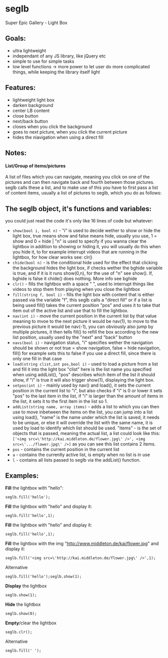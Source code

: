 seglb
=====

Super Epic Gallery - Light Box

Goals:
------------------------------
- ultra lightweight
- independant of any JS library, like jQuery etc
- simple to use for simple tasks
- low level functions -> more power to let user do more complicated things,
  while keeping the library itself light

Features:
------------------------------
- lightweight light box
- darken background
- center LB content
- close button
- next/back button
- closes when you click the background
- goes to next picture, when you click the current picture
- hides the niavigation when using a direct fill

Notes:
------------------------------
#### List/Group of items/pictures
A list of files which you can navigate, meaning you click on one
of the pictures and can then navigate back and fourth between those pictures.
seglb calls these a list, and to make use of this you have to first pass
a list of content items, usually a list of pictures to seglb, which you
do as follows:

The seglb object, it's functions and variables:
------------------------------
you could just read the code it's only like 16 lines of code but whatever:
* `show(bool i, bool n)` - "i" is used to decide wether to show or hide
  the light box, true means show and false means hide, usually you use,
  1 = show and 0 = hide | "n" is used to specify if you wanna clear the
  lightbox in addition to showing or hiding it, you will usually do this
  when you hide it, to for example interrupt videos that are running in
  the lightbox, for how clear works see: clr()
* `chide(bool n)` - is the conditional hide used for the effect that
  clicking the background hides the light box, if checks wether the bghide
  variable is true, and if it is it runs show(0,n), for the use of "n"
  see show(). If, bghide is false it chide() does nothing. More info see bghide
* `clr()` -  fills the lightbox with a space " ", used to interrupt things
  like videos to stop them from playing when you close the lightbox
* `fill(string f, bool i)` - fills the light box with content that is either passed
  via the variable "f", this seglb calls a "direct fill" or if a list is being used
  fill() takes the current position "pos" and uses it to take that item out of the
  active list and use that to fill the lightbox.
* `nav(int i)` - move the current position in the current list by that value
  meaning to mvoe to the next picture it would be nav(1), to move to the previous picture
  it would be nav(-1), you can obviously also jump by multiple pictures, it then
  tells fill() to refill the box according to the new list position, usually
  used by the "next" and "back" button
* `navs(bool i)` - navigation status, "i" specifies wether the navigation should be shown or not
  true = show navigation, false = hide navigation, fill() for example sets this to
  false if you use a direct fill, since there is only one fill in that case
* `load(string clist,int pos,bool i)` - used to load a picture from a list
  and fill it into the light box "clist" here is the list name you
  specified when using addList(), "pos" describes which item of the list
  it should show, if "i" is true it will also trigger show(1),
  displaying the light box.
* `setpos(int i)` - mainly used by nav() and load(), it sets the current position
  in the current list to "i", but also checks if "i" is 0 or lower it sets
  "pos" to the last item in the list, if "i" is larger than the amount of items
  in the list, it sets it to the first item in the list so 1.
* `addList(string name, array items)` - adds a list to which you can then
  use to move inbetween the items on the list, you can jump into a list using
  load(), "name" is the name under which the list is saved, it needs to
  be unique, or else it will override the list with the same name, it is
  used by load to identify which list should be used.
  "items" - is the set of objects that is passed, meaning the actual list,
  a list could look like this:
  `['<img src=\'http://kai.middleton.de/flower.jpg\' />', <img src=\'.../flower.jpg\' />]`
  as you can see this list contains 2 items.
* `pos` - contains the current position in the current list
* `a` - contains the currently active list, is empty when no list is in use
* `l` - contains all lists passed to seglb via the addList() function.
  
  

Examples:
------------------------------
**Fill** the lightbox with "hello":

    seglb.fill('hello');

**Fill** the lightbox with "hello" and display it:

    seglb.fill('hello',1);

**Fill** the lightbox with "hello" and display it:

    seglb.fill('hello',1);
  
**Fill** the lightbox with the img "http://www.middleton.de/kai/flower.jpg" and display it:

    seglb.fill('<img src=\'http://kai.middleton.de/flower.jpg\' />',1);
    
Alternative

    seglb.fill('hello');seglb.show(1);
  
**Display** the lightbox

    seglb.show(1);
  
**Hide** the lightbox

    seglb.show(0);
  
**Empty**/clear the lightbox

    seglb.clr();
    
Alternative

    seglb.fill(' ');
